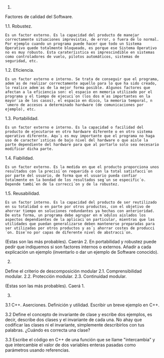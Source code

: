 1.
Factores de calidad del Software.

  1.1. Robustez.

    Es un factor externo. Es la capacidad del producto de manejar correctamente situaciones imprevistas, de error, o fuera de lo normal. Por ejemplo cuando un programa puede hacer que todo un Sistema Operativo quede totalmente bloqueado, es porque ese Sistema Operativo no es muy robusto. Esta carateríıstica es imprescindible en sistemas como controladores de vuelo, pilotos automáticos, sistemas de seguridad, etc.

  1.2. Eficiencia.

    Es un factor externo e interno. Se trata de conseguir que el programa, adem´as de realizar correctamente aquello para lo que ha sido creado, lo realice adem´as de la mejor forma posible. Algunos factores que afectan a la eficiencia son: el espacio en memoria utilizado por el programa y el tiempo de ejecuci´on (los dos m´as importantes en la mayor´ıa de los casos), el espacio en disco, la memoria temporal, n´umero de accesos a determinado hardware (de comunicaciones por ejemplo), etc.

  1.3. Portabilidad.

    Es un factor externo e interno. Es la capacidad o facilidad del producto de ejecutarse en otro hardware diferente o en otro sistema operativo diferente. Aqu´ı es muy importante que el programa no haga uso de caracter´ısticas de bajo nivel del hardware o que aisle la parte dependiente del hardware para que al portarlo solo sea necesario modificar dicha parte.

  1.4. Fiabilidad.

    Es un factor externo. Es la medida en que el producto proporciona unos resultados con la precisi´on requerida o con la total satisfacci´on por parte del usuario, de  forma que el usuario pueda confiar totalmente en la bondad de los resultados seg´un se especific´o. Depende tambi´en de la correcci´on y de la robustez.

  1.5. Reusabilidad.

    Es un factor interno. Es la capacidad del producto de ser reutilizado en su totalidad o en parte por otros productos, con el objetivo de ahorrar tiempo en soluciones redundantes ya hechas con anterioridad. De esta forma, un programa debe agrupar en m´odulos aislados los aspectos dependientes de la aplicaci´on particular, mientras que las utilidades que puedan generalizarse deben mantenerse preparadas para ser utilizadas por otros productos y as´ı ahorrar costes de producci´on. Dise˜no por capas de diferente nivel de abstracci´on.


(Estas son las más probables). Caerán 2.
En portabilidad y robustez puede pedir que indiquemos si son factores internos o externos. Añadir a cada explicación un ejemplo (inventarlo o dar un ejemplo de Software conocido).


2.
Define el criterio de descomposición modular
  2.1. Comprensibilidad modular.
  2.2. Protección modular.
  2.3. Continuidad modular.

  (Estas son las más probables). Caerá 1.


3.

  3.1 C++. Aserciones. Definición y utilidad. Escribir un breve ejemplo en C++.

  3.2 Define el concepto de invariante de clase y escribe dos ejemplos, es decir, describe dos clases y el invariante de cada una. No ahay que codificar las clases ni el invariante, simplemente describirlos con tus palabras. ¿Cuándo es correcta una clase?

  3.3 Escribe el código en C++ de una función que se llame "intercambia" y que intercambie el valor de dos variables enteras pasadas como parámetros usando referencias.
